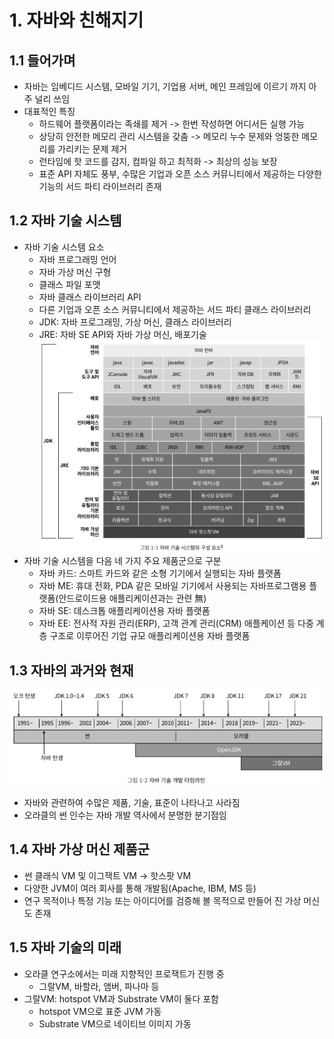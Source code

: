 # 1. 자바와 친해지기
## 1.1 들어가며
- 자바는 임베디드 시스템, 모바일 기기, 기업용 서버, 메인 프레임에 이르기 까지 아주 널리 쓰임
- 대표적인 특징
  - 하드웨어 플랫폼이라는 족쇄를 제거 -> 한번 작성하면 어디서든 실행 가능
  - 상당히 안전한 메모리 관리 시스템을 갖춤 -> 메모리 누수 문제와 엉뚱한 메모리를 가리키는 문제 제거
  - 런타임에 핫 코드를 감지, 컴파일 하고 최적화 -> 최상의 성능 보장
  - 표준 API 자체도 풍부, 수많은 기업과 오픈 소스 커뮤니티에서 제공하는 다양한 기능의 서드 파티 라이브러리 존재
## 1.2 자바 기술 시스템
- 자바 기술 시스템 요소
  - 자바 프로그래밍 언어
  - 자바 가상 머신 구형
  - 클래스 파일 포맷
  - 자바 클래스 라이브러리 API
  - 다른 기업과 오픈 소스 커뮤니티에서 제공하는 서드 파티 클래스 라이브러리
  - JDK: 자바 프로그래밍, 가상 머신, 클래스 라이브러리
  - JRE: 자바 SE API와 자바 가상 머신, 배포기술<br>
![img.png](img.png)
- 자바 기술 시스템을 다음 네 가지 주요 제품군으로 구분
  - 자바 카드: 스마트 카드와 같은 소형 기기에서 실행되는 자바 플랫폼
  - 자바 ME: 휴대 전화, PDA 같은 모바일 기기에서 사용되는 자바프로그램용 플랫폼(안드로이드용 애플리케이션과는 관련 無)
  - 자바 SE: 데스크톱 애플리케이션용 자바 플랫폼
  - 자바 EE: 전사적 자원 관리(ERP), 고객 관계 관리(CRM) 애플케이션 등 다중 계층 구조로 이루어진 기업 규모 애플리케이션용 자바 플랫폼
## 1.3 자바의 과거와 현재
![img_1.png](img_1.png)
- 자바와 관련하여 수많은 제품, 기술, 표준이 나타나고 사라짐
- 오라클의 썬 인수는 자바 개발 역사에서 분명한 분기점임
## 1.4 자바 가상 머신 제품군
- 썬 클래식 VM 및 이그잭트 VM -> 핫스팟 VM
- 다양한 JVM이 여러 회사를 통해 개발됨(Apache, IBM, MS 등)
- 연구 목적이나 특정 기능 또는 아이디어를 검증해 볼 목적으로 만들어 진 가상 머신도 존재
## 1.5 자바 기술의 미래
- 오라클 연구소에서는 미래 지향적인 프로잭트가 진행 중
  - 그랄VM, 바할라, 앰버, 파나마 등
- 그랄VM: hotspot VM과 Substrate VM이 둘다 포함
  - hotspot VM으로 표준 JVM 가동
  - Substrate VM으로 네이티브 이미지 가동